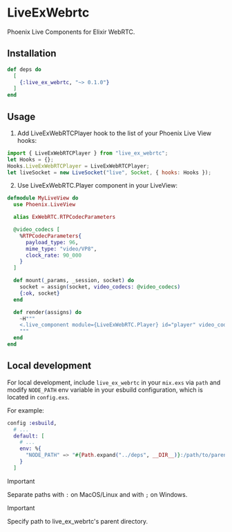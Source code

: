 # LiveExWebrtc

Phoenix Live Components for Elixir WebRTC.

## Installation

```elixir
def deps do
  [
    {:live_ex_webrtc, "~> 0.1.0"}
  ]
end
```

## Usage

1. Add LiveExWebRTCPlayer hook to the list of your Phoenix Live View hooks:

```js
import { LiveExWebRTCPlayer } from "live_ex_webrtc";
let Hooks = {};
Hooks.LiveExWebRTCPlayer = LiveExWebRTCPlayer;
let liveSocket = new LiveSocket("live", Socket, { hooks: Hooks });
```

2. Use LiveExWebRTC.Player component in your LiveView:

```ex
defmodule MyLiveView do
  use Phoenix.LiveView

  alias ExWebRTC.RTPCodecParameters

  @video_codecs [
    %RTPCodecParameters{
      payload_type: 96,
      mime_type: "video/VP8",
      clock_rate: 90_000
    }
  ]

  def mount(_params, _session, socket) do
    socket = assign(socket, video_codecs: @video_codecs)
    {:ok, socket}
  end

  def render(assigns) do
    ~H"""
    <.live_component module={LiveExWebRTC.Player} id="player" video_codecs={@video_codecs} />
    """
  end
end
```

## Local development

For local development, include `live_ex_webrtc` in your `mix.exs` via `path` and modify
`NODE_PATH` env variable in your esbuild configuration, which is located in `config.exs`.

For example:

```elixir
config :esbuild,
  # ...
  default: [
    # ...
    env: %{
      "NODE_PATH" => "#{Path.expand("../deps", __DIR__)}:/path/to/parent/dir/of/live_ex_webrtc"
    }
  ]
```

> [!IMPORTANT]
> Separate paths with `:` on MacOS/Linux and with `;` on Windows.

> [!IMPORTANT]
> Specify path to live_ex_webrtc's parent directory.
